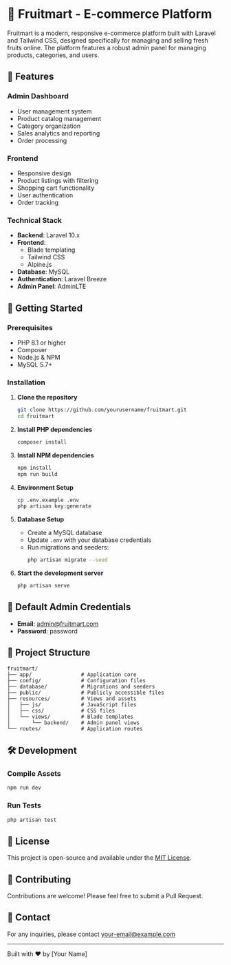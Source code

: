 # 🍎 Fruitmart - E-commerce Platform

Fruitmart is a modern, responsive e-commerce platform built with Laravel and Tailwind CSS, designed specifically for managing and selling fresh fruits online. The platform features a robust admin panel for managing products, categories, and users.

## 🌟 Features

### Admin Dashboard
- User management system
- Product catalog management
- Category organization
- Sales analytics and reporting
- Order processing

### Frontend
- Responsive design
- Product listings with filtering
- Shopping cart functionality
- User authentication
- Order tracking

### Technical Stack
- **Backend**: Laravel 10.x
- **Frontend**: 
  - Blade templating
  - Tailwind CSS
  - Alpine.js
- **Database**: MySQL
- **Authentication**: Laravel Breeze
- **Admin Panel**: AdminLTE

## 🚀 Getting Started

### Prerequisites
- PHP 8.1 or higher
- Composer
- Node.js & NPM
- MySQL 5.7+

### Installation

1. **Clone the repository**
   ```bash
   git clone https://github.com/yourusername/fruitmart.git
   cd fruitmart
   ```

2. **Install PHP dependencies**
   ```bash
   composer install
   ```

3. **Install NPM dependencies**
   ```bash
   npm install
   npm run build
   ```

4. **Environment Setup**
   ```bash
   cp .env.example .env
   php artisan key:generate
   ```

5. **Database Setup**
   - Create a MySQL database
   - Update `.env` with your database credentials
   - Run migrations and seeders:
     ```bash
     php artisan migrate --seed
     ```

6. **Start the development server**
   ```bash
   php artisan serve
   ```

## 🔐 Default Admin Credentials
- **Email**: admin@fruitmart.com
- **Password**: password

## 📂 Project Structure

```
fruitmart/
├── app/                # Application core
├── config/             # Configuration files
├── database/           # Migrations and seeders
├── public/             # Publicly accessible files
├── resources/          # Views and assets
│   ├── js/             # JavaScript files
│   ├── css/            # CSS files
│   └── views/          # Blade templates
│       └── backend/    # Admin panel views
└── routes/             # Application routes
```

## 🛠 Development

### Compile Assets
```bash
npm run dev
```

### Run Tests
```bash
php artisan test
```

## 📄 License

This project is open-source and available under the [MIT License](LICENSE).

## 🤝 Contributing

Contributions are welcome! Please feel free to submit a Pull Request.

## 📧 Contact

For any inquiries, please contact [your-email@example.com](mailto:your-email@example.com)

---

Built with ❤️ by [Your Name]
